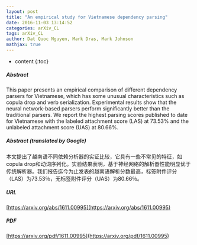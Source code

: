 ```yaml
---
layout: post
title: "An empirical study for Vietnamese dependency parsing"
date: 2016-11-03 13:14:52
categories: arXiv_CL
tags: arXiv_CL
author: Dat Quoc Nguyen, Mark Dras, Mark Johnson
mathjax: true
---
```


* content
{:toc}

##### Abstract
This paper presents an empirical comparison of different dependency parsers for Vietnamese, which has some unusual characteristics such as copula drop and verb serialization. Experimental results show that the neural network-based parsers perform significantly better than the traditional parsers. We report the highest parsing scores published to date for Vietnamese with the labeled attachment score (LAS) at 73.53% and the unlabeled attachment score (UAS) at 80.66%.

##### Abstract (translated by Google)
本文提出了越南语不同依赖分析器的实证比较，它具有一些不常见的特征，如copula drop和动词序列化。实验结果表明，基于神经网络的解析器性能明显优于传统解析器。我们报告迄今为止发表的越南语解析分数最高，标签附件评分（LAS）为73.53％，无标签附件评分（UAS）为80.66％。

##### URL
[https://arxiv.org/abs/1611.00995](https://arxiv.org/abs/1611.00995)

##### PDF
[https://arxiv.org/pdf/1611.00995](https://arxiv.org/pdf/1611.00995)

